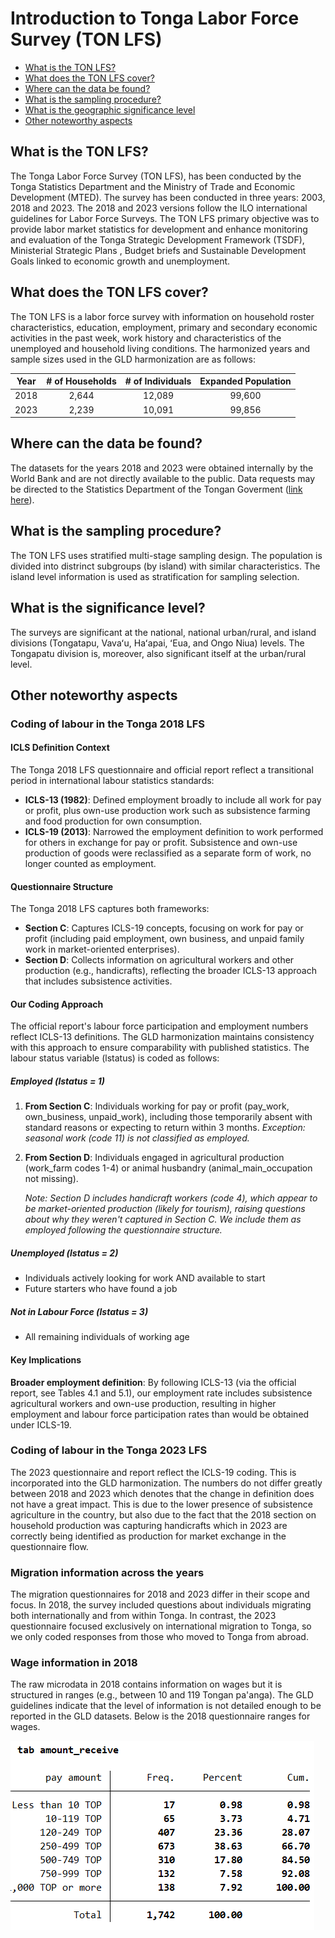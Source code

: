 # Introduction to Tonga Labor Force Survey (TON LFS)

- [What is the TON LFS?](#what-is-the-ton-lfs)
- [What does the TON LFS cover?](#what-does-the-ton-lfs-cover)
- [Where can the data be found?](#where-can-the-data-be-found)
- [What is the sampling procedure?](#what-is-the-sampling-procedure)
- [What is the geographic significance level](#what-is-the-geographic-significance-level)
- [Other noteworthy aspects](#other-noteworthy-aspects)

## What is the TON LFS?

The Tonga Labor Force Survey (TON LFS), has been conducted by the Tonga Statistics Department and the Ministry of Trade and Economic Development (MTED). The survey has been conducted in three years: 2003, 2018 and 2023. The 2018 and 2023 versions follow the ILO international guidelines for Labor Force Surveys. The TON LFS primary objective was to provide labor market statistics for development and enhance monitoring and evaluation of the Tonga Strategic Development Framework (TSDF), Ministerial Strategic Plans , Budget briefs and Sustainable Development Goals linked to economic growth and unemployment.

## What does the TON LFS cover?
The TON LFS is a labor force survey with information on household roster characteristics, education, employment, primary and secondary economic activities in the past week, work history and characteristics of the unemployed and household living conditions. The harmonized years and sample sizes used in the GLD harmonization are as follows:

| **Year** | **# of Households** | **# of Individuals** | **Expanded Population** |
| :------: | :-------:		      | :-------:	 	        | :-------:	 	          |
| 2018     | 2,644               | 12,089               | 99,600                  |
| 2023     | 2,239               | 10,091               | 99,856                  |

## Where can the data be found?
The datasets for the years 2018 and 2023 were obtained internally by the World Bank and are not directly available to the public. Data requests may be directed to the Statistics Department of the Tongan Goverment ([link here](https://tongastats.gov.to/statistics/8091-2/)). 

## What is the sampling procedure?
The TON LFS uses stratified multi-stage sampling design. The population is divided into distrinct subgroups (by island) with similar characteristics. The island level information is used as stratification for sampling selection.

## What is the significance level?

The surveys are significant at the national, national urban/rural, and island divisions (Tongatapu, Vavaʻu, Haʻapai, ʻEua, and Ongo Niua) levels. The Tongapatu division is, moreover, also significant itself at the urban/rural level. 

## Other noteworthy aspects

### Coding of labour in the Tonga 2018 LFS

#### ICLS Definition Context

The Tonga 2018 LFS questionnaire and official report reflect a transitional period in international labour statistics standards:

- **ICLS-13 (1982)**: Defined employment broadly to include all work for pay or profit, plus own-use production work such as subsistence farming and food production for own consumption.
- **ICLS-19 (2013)**: Narrowed the employment definition to work performed for others in exchange for pay or profit. Subsistence and own-use production of goods were reclassified as a separate form of work, no longer counted as employment.

#### Questionnaire Structure

The Tonga 2018 LFS captures both frameworks:

- **Section C**: Captures ICLS-19 concepts, focusing on work for pay or profit (including paid employment, own business, and unpaid family work in market-oriented enterprises).
- **Section D**: Collects information on agricultural workers and other production (e.g., handicrafts), reflecting the broader ICLS-13 approach that includes subsistence activities.

#### Our Coding Approach

The official report's labour force participation and employment numbers reflect ICLS-13 definitions. The GLD harmonization maintains consistency with this approach to ensure comparability with published statistics. The labour status variable (lstatus) is coded as follows:

##### Employed (lstatus = 1)
1. **From Section C**: Individuals working for pay or profit (pay_work, own_business, unpaid_work), including those temporarily absent with standard reasons or expecting to return within 3 months. *Exception: seasonal work (code 11) is not classified as employed.*

2. **From Section D**: Individuals engaged in agricultural production (work_farm codes 1-4) or animal husbandry (animal_main_occupation not missing).

   *Note: Section D includes handicraft workers (code 4), which appear to be market-oriented production (likely for tourism), raising questions about why they weren't captured in Section C. We include them as employed following the questionnaire structure.*

##### Unemployed (lstatus = 2)
- Individuals actively looking for work AND available to start
- Future starters who have found a job

##### Not in Labour Force (lstatus = 3)
- All remaining individuals of working age

#### Key Implications

**Broader employment definition**: By following ICLS-13 (via the official report, see Tables 4.1 and 5.1), our employment rate includes subsistence agricultural workers and own-use production, resulting in higher employment and labour force participation rates than would be obtained under ICLS-19.

### Coding of labour in the Tonga 2023 LFS

The 2023 questionnaire and report reflect the ICLS-19 coding. This is incorporated into the GLD harmonization. The numbers do not differ greatly between 2018 and 2023 which denotes that the change in definition does not have a great impact. This is due to the lower presence of subsistence agriculture in the country, but also due to the fact that the 2018 section on household production was capturing handicrafts which in 2023 are correctly being identified as production for market exchange in the questionnaire flow. 

### Migration information across the years

The migration questionnaires for 2018 and 2023 differ in their scope and focus. In 2018, the survey included questions about individuals migrating both internationally and from within Tonga. In contrast, the 2023 questionnaire focused exclusively on international migration to Tonga, so we only coded responses from those who moved to Tonga from abroad.

### Wage information in 2018
The raw microdata in 2018 contains information on wages but it is structured in ranges (e.g., between 10 and 119 Tongan pa'anga). The GLD guidelines indicate that the level of information is not detailed enough to be reported in the GLD datasets. Below is the 2018 questionnaire ranges for wages. 

![Categories of wages](utilities/git_1.png)








